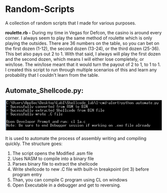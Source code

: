 # Random-Scripts
A collection of random scripts that I made for various purposes.

**roulette.rb -** During my time in Vegas for Defcon, the casino is around every corner. I always seem to play the same method of roulette which is only playing the outsides. There are 36 numbers on the table, so you can bet on the first dozen (1-12), the second dozen (13-24), or the third dozen (25-36). This bet also pays out 2 to 1. With that said, I always will play the first dozen and the second dozen, which means I will either lose completely, or win/lose. The win/lose meant that it would turn the payout of 2 to 1, to 1 to 1. I created this script to run through multiple scenarios of this and learn any probability that I couldn't learn from the table. 

## Automate_Shellcode.py:

![techryptic](https://github.com/Techryptic/Random-Scripts/blob/master/images/automate.PNG)

It is used to automate the process of assembly writing and compiling quickly. 
The structure goes:
1. The script opens the Modified .asm file
2. Uses NASM to compile into a binary file
3. Parses binary file to extract the shellcode
4. Write shellcode to new .C file with built-in breakpoint (int 3) before program entry
5. Than, you can compile C program using CL on windows 
6. Open Executable in a debugger and get to reversing. 
